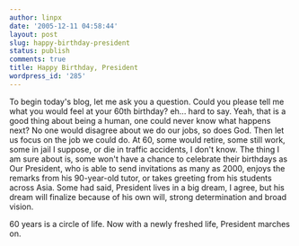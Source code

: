 ```yaml
---
author: linpx
date: '2005-12-11 04:58:44'
layout: post
slug: happy-birthday-president
status: publish
comments: true
title: Happy Birthday, President
wordpress_id: '285'
---
```


To begin today's blog, let me ask you a question. Could you please tell me
what you would feel at your 60th birthday? eh... hard to say. Yeah, that is a
good thing about being a human, one could never know what happens next? No one
would disagree about we do our jobs, so does God. Then let us focus on the job
we could do. At 60, some would retire, some still work, some in jail I
suppose, or die in traffic accidents, I don't know. The thing I am sure about
is, some won't have a chance to celebrate their birthdays as Our President,
who is able to send invitations as many as 2000, enjoys the remarks from his
90-year-old tutor, or takes greeting from his students across Asia. Some had
said, President lives in a big dream, I agree, but his dream will finalize
because of his own will, strong determination and broad vision.

60 years is a circle of life. Now with a newly freshed life, President marches
on.

